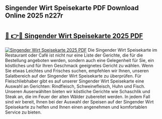 ## Singender Wirt Speisekarte PDF Download Online 2025 n227r

# <h2><a href="http://gc5oaw.nevu.top/?p=Singender+Wirt+Speisekarte">🔗 👉🔴 Singender Wirt Speisekarte 2025 PDF</a></h2>

[![Singender Wirt Speisekarte 2025 PDF](https://i.imgur.com/dBaPXMq.png)](http://gc5oaw.nevu.top/?p=Singender+Wirt+Speisekarte)
Die Singender Wirt Speisekarte im Restaurant oder Café ist nicht nur eine Liste der Gerichte, die für die Bestellung angeboten werden, sondern auch eine Gelegenheit für Sie, ein köstliches und für Ihren Geschmack geeignetes Gericht zu wählen. Wenn Sie etwas Leichtes und Frisches suchen, empfehlen wir Ihnen, unseren Salatbereich auf der Singender Wirt Speisekarte zu überprüfen. Für Fleischliebhaber gibt es auf unserer Singender Wirt Speisekarte eine Auswahl an Gerichten: Rindfleisch, Schweinefleisch, Huhn und Fisch. Unseren Auserwählten bieten wir köstliche Gerichte wie Schaschlik und Steak an, die im Feuer der alten Wälder zubereitet werden. In jedem Fall sind wir bereit, Ihnen bei der Auswahl der Speisen auf der Singender Wirt Speisekarte zu helfen und Ihnen einen angenehmen und komfortablen Service zu bieten.
